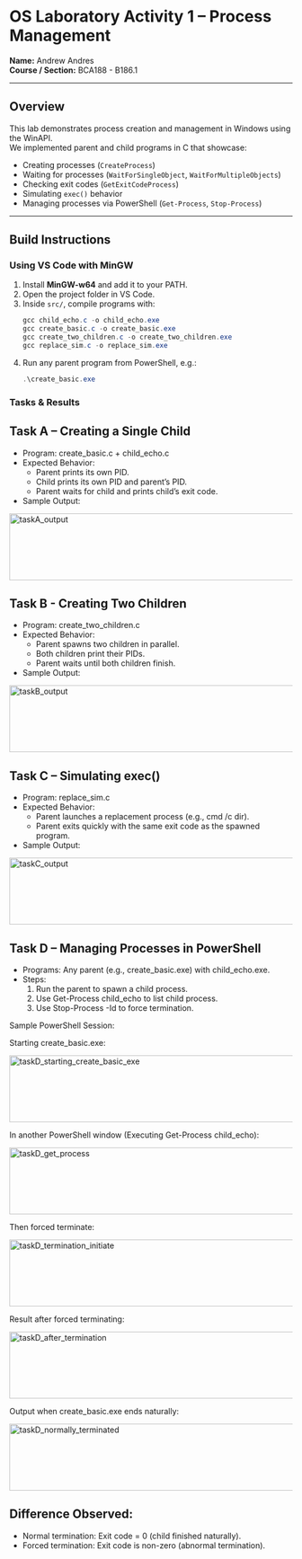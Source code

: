 # OS Laboratory Activity 1 – Process Management  
**Name:** Andrew Andres  
**Course / Section:** BCA188 - B186.1

---

## Overview
This lab demonstrates process creation and management in Windows using the WinAPI.  
We implemented parent and child programs in C that showcase:  
- Creating processes (`CreateProcess`)  
- Waiting for processes (`WaitForSingleObject`, `WaitForMultipleObjects`)  
- Checking exit codes (`GetExitCodeProcess`)  
- Simulating `exec()` behavior  
- Managing processes via PowerShell (`Get-Process`, `Stop-Process`)  

---

## Build Instructions  

### Using VS Code with MinGW
1. Install **MinGW-w64** and add it to your PATH.  
2. Open the project folder in VS Code.  
3. Inside `src/`, compile programs with:  
   ```powershell
   gcc child_echo.c -o child_echo.exe
   gcc create_basic.c -o create_basic.exe
   gcc create_two_children.c -o create_two_children.exe
   gcc replace_sim.c -o replace_sim.exe
4. Run any parent program from PowerShell, e.g.:
   ```powershell
   .\create_basic.exe

### Tasks & Results

## Task A – Creating a Single Child
- Program: create_basic.c + child_echo.c
- Expected Behavior:
    - Parent prints its own PID.
    - Child prints its own PID and parent’s PID.
    - Parent waits for child and prints child’s exit code.
- Sample Output:
  
<img src="screenshots/taskA_output.png" width="571" height="119" alt="taskA_output" />

## Task B - Creating Two Children
- Program: create_two_children.c
- Expected Behavior:
    - Parent spawns two children in parallel.
    - Both children print their PIDs.
    - Parent waits until both children finish.
- Sample Output:
  
<img src="screenshots/taskB_output.png" width="571" height="119" alt="taskB_output" />

## Task C – Simulating exec()
- Program: replace_sim.c
- Expected Behavior:
    - Parent launches a replacement process (e.g., cmd /c dir).
    - Parent exits quickly with the same exit code as the spawned program.
- Sample Output:
  
<img src="screenshots/taskC_output.png" width="571" height="119" alt="taskC_output" />

## Task D – Managing Processes in PowerShell
- Programs: Any parent (e.g., create_basic.exe) with child_echo.exe.
- Steps:
    1. Run the parent to spawn a child process.
    2. Use Get-Process child_echo to list child process.
    3. Use Stop-Process -Id <PID> to force termination.

Sample PowerShell Session:

Starting create_basic.exe:

<img src="screenshots/taskD_starting_create_basic_exe.png" width="571" height="119" alt="taskD_starting_create_basic_exe" />

In another PowerShell window (Executing Get-Process child_echo):

<img src="screenshots/taskD_get_process.png" width="571" height="119" alt="taskD_get_process" />

Then forced terminate:

<img src="screenshots/taskD_termination_initiate.png" width="571" height="119" alt="taskD_termination_initiate" />

Result after forced terminating:

<img src="screenshots/taskD_after_termination.png" width="571" height="119" alt="taskD_after_termination" />

Output when create_basic.exe ends naturally:

<img src="screenshots/taskD_normally_terminated.png" width="571" height="119" alt="taskD_normally_terminated" />

## Difference Observed:
  - Normal termination: Exit code = 0 (child finished naturally).
  - Forced termination: Exit code is non-zero (abnormal termination).
